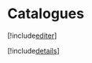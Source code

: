 # Catalogues

[!include[editer](catalogues.editer.autogen.md)]

[!include[details](catalogues.details.autogen.md)]













